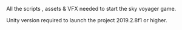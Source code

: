 All the scripts , assets & VFX needed to start the sky voyager game.

Unity version required to launch the project 2019.2.8f1 or higher.
